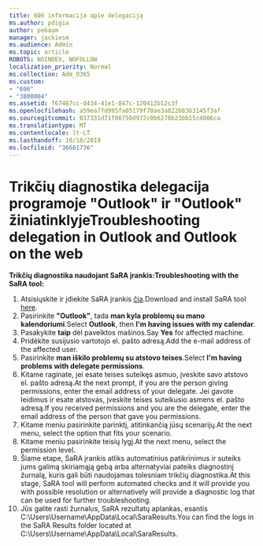 ```yaml
---
title: 606 informacija apie delegaciją
ms.author: pdigia
author: pebaum
manager: jackiesm
ms.audience: Admin
ms.topic: article
ROBOTS: NOINDEX, NOFOLLOW
localization_priority: Normal
ms.collection: Adm_O365
ms.custom:
- "606"
- "3800004"
ms.assetid: f67467cc-d434-41e1-847c-120412b12c3f
ms.openlocfilehash: a59ea7fd995fa05179f70ae3a82268363145f3af
ms.sourcegitcommit: 037331d71f06750d972c0b6278b23bb15c4806ca
ms.translationtype: MT
ms.contentlocale: lt-LT
ms.lasthandoff: 10/18/2019
ms.locfileid: "36661736"
---
```

# <a name="troubleshooting-delegation-in-outlook-and-outlook-on-the-web"></a><span data-ttu-id="51670-102">Trikčių diagnostika delegacija programoje "Outlook" ir "Outlook" žiniatinklyje</span><span class="sxs-lookup"><span data-stu-id="51670-102">Troubleshooting delegation in Outlook and Outlook on the web</span></span>

<span data-ttu-id="51670-103">**Trikčių diagnostika naudojant SaRA įrankis:**</span><span class="sxs-lookup"><span data-stu-id="51670-103">**Troubleshooting with the SaRA tool:**</span></span>

1. <span data-ttu-id="51670-104">Atsisiųskite ir įdiekite SaRA įrankis [čia](https://aka.ms/SaRA-SkypeForBusinessSignIn).</span><span class="sxs-lookup"><span data-stu-id="51670-104">Download and install SaRA tool [here](https://aka.ms/SaRA-SkypeForBusinessSignIn).</span></span>
1. <span data-ttu-id="51670-105">Pasirinkite **"Outlook"**, tada **man kyla problemų su mano kalendoriumi**.</span><span class="sxs-lookup"><span data-stu-id="51670-105">Select **Outlook**, then **I'm having issues with my calendar**.</span></span>
1. <span data-ttu-id="51670-106">Pasakykite **taip** dėl paveiktos mašinos.</span><span class="sxs-lookup"><span data-stu-id="51670-106">Say **Yes** for affected machine.</span></span>
1. <span data-ttu-id="51670-107">Pridėkite susijusio vartotojo el. pašto adresą.</span><span class="sxs-lookup"><span data-stu-id="51670-107">Add the e-mail address of the affected user.</span></span>
1. <span data-ttu-id="51670-108">Pasirinkite **man iškilo problemų su atstovo teises**.</span><span class="sxs-lookup"><span data-stu-id="51670-108">Select **I'm having problems with delegate permissions**.</span></span>
1. <span data-ttu-id="51670-109">Kitame raginate, jei esate teises suteikęs asmuo, įveskite savo atstovo el. pašto adresą.</span><span class="sxs-lookup"><span data-stu-id="51670-109">At the next prompt, if you are the person giving permissions, enter the email address of your delegate.</span></span> <span data-ttu-id="51670-110">Jei gavote leidimus ir esate atstovas, įveskite teises suteikusio asmens el. pašto adresą.</span><span class="sxs-lookup"><span data-stu-id="51670-110">If you received permissions and you are the delegate, enter the email address of the person that gave you permissions.</span></span>
1. <span data-ttu-id="51670-111">Kitame meniu pasirinkite parinktį, atitinkančią jūsų scenarijų.</span><span class="sxs-lookup"><span data-stu-id="51670-111">At the next menu, select the option that fits your scenario.</span></span>
1. <span data-ttu-id="51670-112">Kitame meniu pasirinkite teisių lygį.</span><span class="sxs-lookup"><span data-stu-id="51670-112">At the next menu, select the permission level.</span></span>
1. <span data-ttu-id="51670-113">Šiame etape, SaRA įrankis atliks automatinius patikrinimus ir suteiks jums galimą skiriamąją gebą arba alternatyviai pateiks diagnostinį žurnalą, kuris gali būti naudojamas tolesniam trikčių diagnostika.</span><span class="sxs-lookup"><span data-stu-id="51670-113">At this stage, SaRA tool will perform automated checks and it will provide you with possible resolution or alternatively will provide a diagnostic log that can be used for further troubleshooting.</span></span>
1. <span data-ttu-id="51670-114">Jūs galite rasti žurnalus, SaRA rezultatų aplankas, esantis C:\Users\Username\AppData\Local\SaraResults.</span><span class="sxs-lookup"><span data-stu-id="51670-114">You can find the logs in the SaRA Results folder located at C:\Users\Username\AppData\Local\SaraResults.</span></span>
